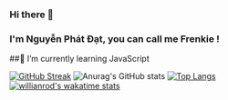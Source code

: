 ### Hi there 👋
### I'm Nguyễn Phát Đạt, you can call me Frenkie !

##🌱 I’m currently learning JavaScript

<!--
**fdat3/fdat3** is a ✨ _special_ ✨ repository because its `README.md` (this file) appears on your GitHub profile.

-->
[![GitHub Streak](https://streak-stats.demolab.com/?user=DenverCoder1&theme=dracula)](https://git.io/streak-stats)
![Anurag's GitHub stats](https://github-readme-stats.vercel.app/api?username=fdat3&count_private=true&theme=dracula)
[![Top Langs](https://github-readme-stats.vercel.app/api/top-langs/?username=fdat3&hide_progress=true&theme=dracula)](https://github.com/anuraghazra/github-readme-stats)
[![willianrod's wakatime stats](https://github-readme-stats.vercel.app/api/wakatime?username=fdat3)](https://github.com/anuraghazra/github-readme-stats)
